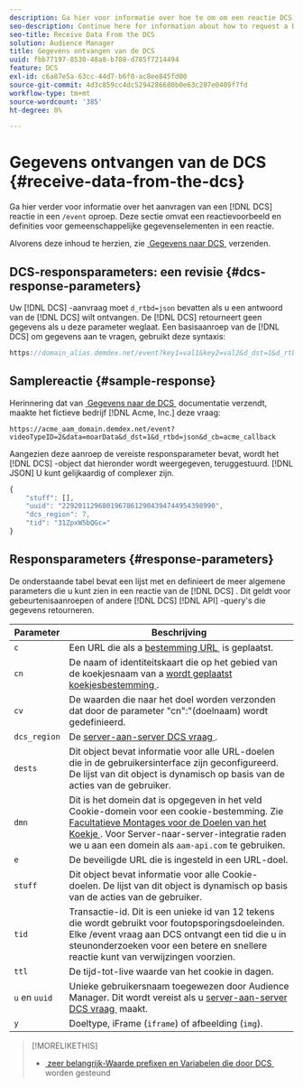 ```yaml
---
description: Ga hier voor informatie over hoe te om om een reactie DCS in een /event vraag te verzoeken. Deze sectie omvat een reactievoorbeeld en definities voor gemeenschappelijke gegevenselementen in een reactie.
seo-description: Continue here for information about how to request a DCS response in a /event call. This section includes a response example and definitions for common data elements in a response.
seo-title: Receive Data From the DCS
solution: Audience Manager
title: Gegevens ontvangen van de DCS
uuid: fbb77197-8530-48a8-b708-d785f7214494
feature: DCS
exl-id: c6a87e5a-63cc-44d7-b6f0-ac8ee845fd00
source-git-commit: 4d3c859cc4dc5294286680b0e63c287e0409f7fd
workflow-type: tm+mt
source-wordcount: '385'
ht-degree: 0%

---
```


# Gegevens ontvangen van de DCS {#receive-data-from-the-dcs}

Ga hier verder voor informatie over het aanvragen van een [!DNL DCS] reactie in een `/event` oproep. Deze sectie omvat een reactievoorbeeld en definities voor gemeenschappelijke gegevenselementen in een reactie.

Alvorens deze inhoud te herzien, zie [&#x200B; Gegevens naar DCS &#x200B;](../../../api/dcs-intro/dcs-event-calls/dcs-url-send.md) verzenden.

## DCS-responsparameters: een revisie {#dcs-response-parameters}

Uw [!DNL DCS] -aanvraag moet `d_rtbd=json` bevatten als u een antwoord van de [!DNL DCS] wilt ontvangen. De [!DNL DCS] retourneert geen gegevens als u deze parameter weglaat. Een basisaanroep van de [!DNL DCS] om gegevens aan te vragen, gebruikt deze syntaxis:

```js
https://domain_alias.demdex.net/event?key1=val1&key2=val2&d_dst=1&d_rtbd=json&d_cb=callback
```

## Samplereactie {#sample-response}

Herinnering dat van [&#x200B; Gegevens naar de DCS &#x200B;](../../../api/dcs-intro/dcs-event-calls/dcs-url-send.md) documentatie verzendt, maakte het fictieve bedrijf [!DNL Acme, Inc.] deze vraag:

`https://acme_aam_domain.demdex.net/event?videoTypeID=2&data=moarData&d_dst=1&d_rtbd=json&d_cb=acme_callback`

Aangezien deze aanroep de vereiste responsparameter bevat, wordt het [!DNL DCS] -object dat hieronder wordt weergegeven, teruggestuurd. [!DNL JSON] U kunt gelijkaardig of complexer zijn.

```js
{
    "stuff": [],
    "uuid": "22920112968019678612904394744954398990",
    "dcs_region": 7,
    "tid": "31ZpxW5bQGc="
}
```

## Responsparameters {#response-parameters}

De onderstaande tabel bevat een lijst met en definieert de meer algemene parameters die u kunt zien in een reactie van de [!DNL DCS] . Dit geldt voor gebeurtenisaanroepen of andere [!DNL DCS] [!DNL API] -query&#39;s die gegevens retourneren.

| Parameter | Beschrijving |
|--- |--- |
| `c` | Een URL die als a [&#x200B; bestemming URL &#x200B;](../../../features/destinations/create-url-destination.md) is geplaatst. |
| `cn` | De naam of identiteitskaart die op het gebied van de koekjesnaam van a [&#x200B; wordt geplaatst koekjesbestemming &#x200B;](../../../features/destinations/create-cookie-destination.md). |
| `cv` | De waarden die naar het doel worden verzonden dat door de parameter &quot;cn&quot;:&quot;(doelnaam) wordt gedefinieerd. |
| `dcs_region` | De [&#x200B; server-aan-server DCS vraag &#x200B;](../../../api/dcs-intro/dcs-api-reference/dcs-regions.md). |
| `dests` | Dit object bevat informatie voor alle URL-doelen die in de gebruikersinterface zijn geconfigureerd. De lijst van dit object is dynamisch op basis van de acties van de gebruiker. |
| `dmn` | Dit is het domein dat is opgegeven in het veld Cookie-domein voor een cookie-bestemming. Zie [&#x200B; Facultatieve Montages voor de Doelen van het Koekje &#x200B;](../../../features/destinations/cookie-destination-options.md).  Voor Server-naar-server-integratie raden we u aan een domein als `aam-api.com` te gebruiken. |
| `e` | De beveiligde URL die is ingesteld in een URL-doel. |
| `stuff` | Dit object bevat informatie voor alle Cookie-doelen. De lijst van dit object is dynamisch op basis van de acties van de gebruiker. |
| `tid` | Transactie-id. Dit is een unieke id van 12 tekens die wordt gebruikt voor foutopsporingsdoeleinden. Elke /event vraag aan DCS ontvangt een tid die u in steunonderzoeken voor een betere en snellere reactie kunt van verwijzingen voorzien. |
| `ttl` | De tijd-tot-live waarde van het cookie in dagen. |
| `u` en `uuid` | Unieke gebruikersnaam toegewezen door Audience Manager. Dit wordt vereist als u [&#x200B; server-aan-server DCS vraag &#x200B;](../../../api/dcs-intro/dcs-s2s/dcs-s2s-calls.md) maakt. |
| `y` | Doeltype, iFrame (`iframe`) of afbeelding (`img`). |

>[!MORELIKETHIS]
>
>* [&#x200B; zeer belangrijk-Waarde prefixen en Variabelen die door DCS &#x200B;](../../../api/dcs-intro/dcs-api-reference/dcs-keys.md) worden gesteund
